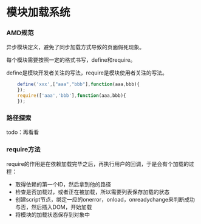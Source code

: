 # 模块加载系统
### AMD规范

异步模块定义，避免了同步加载方式导致的页面假死现象。

每个模块需要按照一定的格式书写，define和require。

define是模块开发者关注的写法，require是模块使用者关注的写法。

```javascript
    define('xxx',["aaa","bbb"],function(aaa,bbb){
    });
    require(['aaa','bbb'],function(aaa,bbb){
    });
```

### 路径探索

todo：再看看

### require方法
require的作用是在依赖加载完毕之后，再执行用户的回调，于是会有个加载的过程：

- 取得依赖的第一个ID，然后拿到他的路径
- 检查是否加载过，或者正在被加载，所以需要列表保存加载的状态
- 创建script节点，绑定一应的onerror，onload，onreadychange来判断成功与否，然后插入DOM，开始加载
- 将模块的加载状态保存到对象中